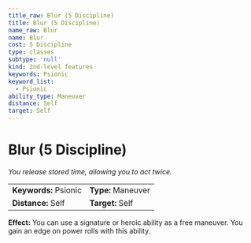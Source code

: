 ```yaml
---
title_raw: Blur (5 Discipline)
title: Blur (5 Discipline)
name_raw: Blur
name: Blur
cost: 5 Discipline
type: classes
subtype: 'null'
kind: 2nd-level features
keywords: Psionic
keyword_list:
  - Psionic
ability_type: Maneuver
distance: Self
target: Self
---
```


# Blur (5 Discipline)

*You release stored time, allowing you to act twice.*

|                       |                    |
| :-------------------- | :----------------- |
| **Keywords:** Psionic | **Type:** Maneuver |
| **Distance:** Self    | **Target:** Self   |

**Effect:** You can use a signature or heroic ability as a free maneuver. You gain an edge on power rolls with this ability.
